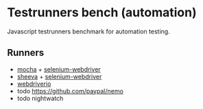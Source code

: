 # Testrunners bench (automation)
Javascript testrunners benchmark for automation testing.

## Runners
 * [mocha](https://github.com/mochajs/mocha) + [selenium-webdriver](https://www.npmjs.com/package/selenium-webdriver)
 * [sheeva](https://github.com/vitalets/sheeva) + [selenium-webdriver](https://www.npmjs.com/package/selenium-webdriver)
 * [webdriverio](http://webdriver.io)
 * todo https://github.com/paypal/nemo
 * todo nightwatch
 

